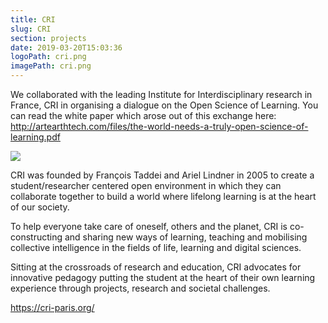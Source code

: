```yaml
---
title: CRI
slug: CRI
section: projects
date: 2019-03-20T15:03:36
logoPath: cri.png
imagePath: cri.png
---
```

We collaborated with the leading Institute for Interdisciplinary research in France, CRI in organising a dialogue on the Open Science of Learning. You can read the white paper which arose out of this exchange here: http://artearthtech.com/files/the-world-needs-a-truly-open-science-of-learning.pdf

<img src="/images/cri.png">

CRI was founded by François Taddei and Ariel Lindner in 2005 to create a student/researcher centered open environment in which they can collaborate together to build a world where lifelong learning is at the heart of our society.

To help everyone take care of oneself, others and the planet, CRI is co-constructing and sharing new ways of learning, teaching and mobilising collective intelligence in the fields of life, learning and digital sciences.

Sitting at the crossroads of research and education, CRI advocates for innovative pedagogy putting the student at the heart of their own learning experience through projects, research and societal challenges.


https://cri-paris.org/
